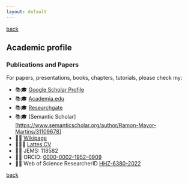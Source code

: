 ```yaml
---
layout: default
---
```

[back](./)

## Academic profile

### Publications and Papers
For papers, presentations, books, chapters, tutorials, please check my:

* 📚🎓 [Google Scholar Profile](https://scholar.google.com.br/citations?user=8SWqOv8AAAAJ&hl=pt-BR)
* 📚🎓 [Academia.edu](https://ifsc.academia.edu/RamonMayorMartins)
* 📚🎓 [Researchgate](https://www.researchgate.net/profile/Ramon-Martins-5)
* 📚🎓 [Semantic Scholar][https://www.semanticscholar.org/author/Ramon-Mayor-Martins/31109678]
* 📑🏫 [Wikipage](https://wiki.sj.ifsc.edu.br/index.php/Ramon_Mayor_Martins#Produ.C3.A7.C3.A3o)
* 📃👨‍🎓	[Lattes CV](http://lattes.cnpq.br/6289204315531991)
* 📃📑 JEMS: 118582<br>
* 📃📑 ORCID: [0000-0002-1952-0909](https://orcid.org/0000-0002-1952-0909)<br>
* 📃📑 Web of Science ResearcherID [HHZ-6380-2022](https://www.webofscience.com/wos/author/record/HHZ-6380-2022)

[back](./)
